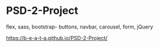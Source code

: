 # PSD-2-Project
flex, sass, bootstrap- buttons, navbar, carousel, form, jQuery

https://b-e-a-t-a.github.io/PSD-2-Project/
